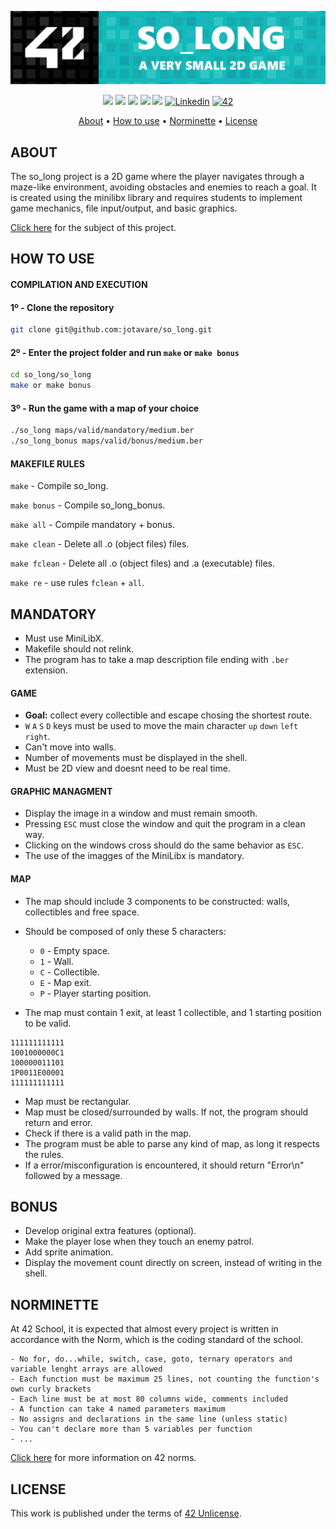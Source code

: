 <p align="center">
  <img src="https://github.com/jotavare/jotavare/blob/main/42/banner/new/42_so_long_banner_new.png">
</p>

<p align="center">
	<img src="https://img.shields.io/badge/status-finished-success?color=%2312bab9&style=flat-square" />
	<img src="https://img.shields.io/badge/evaluated-21%20%2F%2001%20%2F%202023-success?color=%2312bab9&style=flat-square" />
	<img src="https://img.shields.io/badge/score-125%20%2F%20100-success?color=%2312bab9&style=flat-square" />
	<img src="https://img.shields.io/github/languages/top/jotavare/so_long?color=%2312bab9&style=flat-square" />
	<img src="https://img.shields.io/github/last-commit/jotavare/so_long?color=%2312bab9&style=flat-square" />
	<a href='https://www.linkedin.com/in/joaoptoliveira' target="_blank"><img alt='Linkedin' src='https://img.shields.io/badge/LinkedIn-100000?style=flat-square&logo=Linkedin&logoColor=white&labelColor=0A66C2&color=0A66C2'/></a>
	<a href='https://profile.intra.42.fr/users/jotavare' target="_blank"><img alt='42' src='https://img.shields.io/badge/Porto-100000?style=flat-square&logo=42&logoColor=white&labelColor=000000&color=000000'/></a>
</p>

<p align="center">
	<a href="#about">About</a> •
	<a href="#how-to-use">How to use</a> •
	<a href="#norminette">Norminette</a> •
	<a href="#license">License</a>
</p>

## ABOUT
The so_long project is a 2D game where the player navigates through a maze-like environment, avoiding obstacles and enemies to reach a goal.
It is created using the minilibx library and requires students to implement game mechanics, file input/output, and basic graphics.

<a href="https://github.com/jotavare/so_long/blob/master/subject/en_subject_so_long.pdf">Click here</a> for the subject of this project.

## HOW TO USE
#### COMPILATION AND EXECUTION
#### 1º - Clone the repository
```bash
git clone git@github.com:jotavare/so_long.git
```
#### 2º - Enter the project folder and run `make` or `make bonus`
```bash
cd so_long/so_long
make or make bonus
```

#### 3º - Run the game with a map of your choice
```bash
./so_long maps/valid/mandatory/medium.ber
./so_long_bonus maps/valid/bonus/medium.ber
```

#### MAKEFILE RULES

`make` - Compile so_long.

`make bonus` - Compile so_long_bonus.

`make all`  - Compile mandatory + bonus.

`make clean`  - Delete all .o (object files) files.

`make fclean`  - Delete all .o (object files) and .a (executable) files.

`make re` - use rules `fclean` + `all`.

## MANDATORY
* Must use MiniLibX.
* Makefile should not relink.
* The program has to take a map description file ending with `.ber` extension.

#### GAME
* **Goal:** collect every collectible and escape chosing the shortest route.
* `W` `A` `S` `D` keys must be used to move the main character `up` `down` `left` `right`.
* Can't move into walls.
* Number of movements must be displayed in the shell.
* Must be 2D view and doesnt need to be real time.

#### GRAPHIC MANAGMENT
* Display the image in a window and must remain smooth.
* Pressing `ESC` must close the window and quit the program in a clean way.
* Clicking on the windows cross should do the same behavior as `ESC`.
* The use of the imagges of the MiniLibx is mandatory.

#### MAP
* The map should include 3 components to be constructed: walls, collectibles and free space.
* Should be composed of only these 5 characters:

	* `0` - Empty space.
	* `1` - Wall.
	* `C` - Collectible.
	* `E` - Map exit.
	* `P` - Player starting position.
* The map must contain 1 exit, at least 1 collectible, and 1 starting position to be valid.
```
111111111111
1001000000C1
100000011101
1P0011E00001
111111111111
```
* Map must be rectangular.
* Map must be closed/surrounded by walls. If not, the program should return and error.
* Check if there is a valid path in the map.
* The program must be able to parse any kind of map, as long it respects the rules.
* If a error/misconfiguration is encountered, it should return "Error\n" followed by a message.

## BONUS
* Develop original extra features (optional).
* Make the player lose when they touch an enemy patrol.
* Add sprite animation.
* Display the movement count directly on screen, instead of writing in the shell.

## NORMINETTE
At 42 School, it is expected that almost every project is written in accordance with the Norm, which is the coding standard of the school.

```
- No for, do...while, switch, case, goto, ternary operators and variable lenght arrays are allowed
- Each function must be maximum 25 lines, not counting the function's own curly brackets
- Each line must be at most 80 columns wide, comments included
- A function can take 4 named parameters maximum
- No assigns and declarations in the same line (unless static)
- You can't declare more than 5 variables per function
- ...
```

<a href="https://github.com/jotavare/jotavare/blob/main/42/pdf/en_norm.pdf">Click here</a> for more information on 42 norms.

## LICENSE
<p>
This work is published under the terms of <a href="https://github.com/jotavare/jotavare/blob/main/LICENSE">42 Unlicense</a>.
</p>
